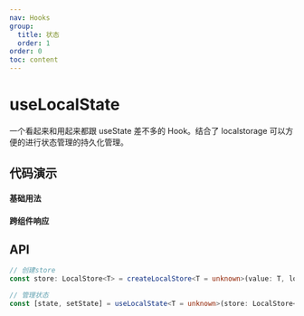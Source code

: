 ```yaml
---
nav: Hooks
group:
  title: 状态
  order: 1
order: 0
toc: content
---
```


# useLocalState

一个看起来和用起来都跟 useState 差不多的 Hook。结合了 localstorage 可以方便的进行状态管理的持久化管理。

## 代码演示

#### 基础用法

<code src="./demo/basic.tsx"></code>

#### 跨组件响应

<code src="./demo/other.tsx"></code>

## API

```typescript
// 创建store
const store: LocalStore<T> = createLocalStore<T = unknown>(value: T, localStorageKey: string);

// 管理状态
const [state, setState] = useLocalState<T = unknown>(store: LocalStore<T>)
```
